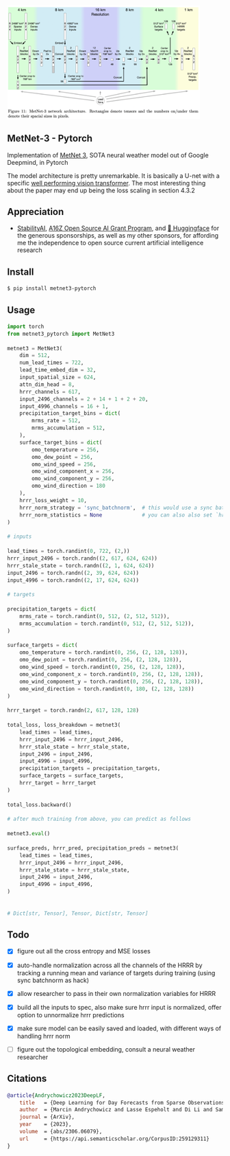 <img src="./metnet3.png" width="450px"></img>

## MetNet-3 - Pytorch

Implementation of <a href="https://blog.research.google/2023/11/metnet-3-state-of-art-neural-weather.html">MetNet 3</a>, SOTA neural weather model out of Google Deepmind, in Pytorch

The model architecture is pretty unremarkable. It is basically a U-net with a specific <a href="https://arxiv.org/abs/2204.01697">well performing vision transformer</a>. The most interesting thing about the paper may end up being the loss scaling in section 4.3.2

## Appreciation

- <a href="https://stability.ai/">StabilityAI</a>, <a href="https://a16z.com/supporting-the-open-source-ai-community/">A16Z Open Source AI Grant Program</a>, and <a href="https://huggingface.co/">🤗 Huggingface</a> for the generous sponsorships, as well as my other sponsors, for affording me the independence to open source current artificial intelligence research

## Install

```bash
$ pip install metnet3-pytorch
```

## Usage

```python
import torch
from metnet3_pytorch import MetNet3

metnet3 = MetNet3(
    dim = 512,
    num_lead_times = 722,
    lead_time_embed_dim = 32,
    input_spatial_size = 624,
    attn_dim_head = 8,
    hrrr_channels = 617,
    input_2496_channels = 2 + 14 + 1 + 2 + 20,
    input_4996_channels = 16 + 1,
    precipitation_target_bins = dict(
        mrms_rate = 512,
        mrms_accumulation = 512,
    ),
    surface_target_bins = dict(
        omo_temperature = 256,
        omo_dew_point = 256,
        omo_wind_speed = 256,
        omo_wind_component_x = 256,
        omo_wind_component_y = 256,
        omo_wind_direction = 180
    ),
    hrrr_loss_weight = 10,
    hrrr_norm_strategy = 'sync_batchnorm',  # this would use a sync batchnorm to normalize the input hrrr and target, without having to precalculate the mean and variance of the hrrr dataset per channel
    hrrr_norm_statistics = None             # you can also also set `hrrr_norm_strategy = "precalculated"` and pass in the mean and variance as shape `(2, 617)` through this keyword argument
)

# inputs

lead_times = torch.randint(0, 722, (2,))
hrrr_input_2496 = torch.randn((2, 617, 624, 624))
hrrr_stale_state = torch.randn((2, 1, 624, 624))
input_2496 = torch.randn((2, 39, 624, 624))
input_4996 = torch.randn((2, 17, 624, 624))

# targets

precipitation_targets = dict(
    mrms_rate = torch.randint(0, 512, (2, 512, 512)),
    mrms_accumulation = torch.randint(0, 512, (2, 512, 512)),
)

surface_targets = dict(
    omo_temperature = torch.randint(0, 256, (2, 128, 128)),
    omo_dew_point = torch.randint(0, 256, (2, 128, 128)),
    omo_wind_speed = torch.randint(0, 256, (2, 128, 128)),
    omo_wind_component_x = torch.randint(0, 256, (2, 128, 128)),
    omo_wind_component_y = torch.randint(0, 256, (2, 128, 128)),
    omo_wind_direction = torch.randint(0, 180, (2, 128, 128))
)

hrrr_target = torch.randn(2, 617, 128, 128)

total_loss, loss_breakdown = metnet3(
    lead_times = lead_times,
    hrrr_input_2496 = hrrr_input_2496,
    hrrr_stale_state = hrrr_stale_state,
    input_2496 = input_2496,
    input_4996 = input_4996,
    precipitation_targets = precipitation_targets,
    surface_targets = surface_targets,
    hrrr_target = hrrr_target
)

total_loss.backward()

# after much training from above, you can predict as follows

metnet3.eval()

surface_preds, hrrr_pred, precipitation_preds = metnet3(
    lead_times = lead_times,
    hrrr_input_2496 = hrrr_input_2496,
    hrrr_stale_state = hrrr_stale_state,
    input_2496 = input_2496,
    input_4996 = input_4996,
)


# Dict[str, Tensor], Tensor, Dict[str, Tensor]
```

## Todo

- [x] figure out all the cross entropy and MSE losses
- [x] auto-handle normalization across all the channels of the HRRR by tracking a running mean and variance of targets during training (using sync batchnorm as hack)
- [x] allow researcher to pass in their own normalization variables for HRRR
- [x] build all the inputs to spec, also make sure hrrr input is normalized, offer option to unnormalize hrrr predictions
- [x] make sure model can be easily saved and loaded, with different ways of handling hrrr norm

- [ ] figure out the topological embedding, consult a neural weather researcher

## Citations

```bibtex
@article{Andrychowicz2023DeepLF,
    title   = {Deep Learning for Day Forecasts from Sparse Observations},
    author  = {Marcin Andrychowicz and Lasse Espeholt and Di Li and Samier Merchant and Alexander Merose and Fred Zyda and Shreya Agrawal and Nal Kalchbrenner},
    journal = {ArXiv},
    year    = {2023},
    volume  = {abs/2306.06079},
    url     = {https://api.semanticscholar.org/CorpusID:259129311}
}
```
